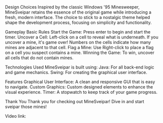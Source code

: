 Design Choices
Inspired by the classic Windows '95 Minesweeper, MineSveipar retains the essence of the original game while introducing a fresh, modern interface. The choice to stick to a nostalgic theme helped shape the development process, focusing on simplicity and functionality.


Gameplay
Basic Rules
Start the Game: Press enter to begin and start the timer.
Uncover a Cell: Left-click on a cell to reveal what is underneath.
If you uncover a mine, it's game over!
Numbers on the cells indicate how many mines are adjacent to that cell.
Flag a Mine: Use Right-click to place a flag on a cell you suspect contains a mine.
Winning the Game: To win, uncover all cells that do not contain mines.

Technologies Used
MineSveipar is built using:
Java: For all back-end logic and game mechanics.
Swing: For creating the graphical user interface.

Features
Graphical User Interface: A clean and responsive GUI that is easy to navigate.
Custom Graphics: Custom designed elements to enhance the visual experience.
Timer: A stopwatch to keep track of your game progress.

Thank You
Thank you for checking out MineSveipar! Dive in and start sveipar those mines!

Video link:
